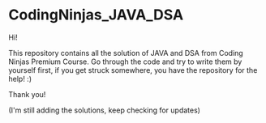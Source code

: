 # CodingNinjas_JAVA_DSA
Hi! 

This repository contains all the solution of JAVA and DSA from Coding Ninjas Premium Course. 
Go through the code and try to write them by yourself first, if you get struck somewhere, you have the repository for the help! :)

Thank you!

(I'm still adding the solutions, keep checking for updates)
